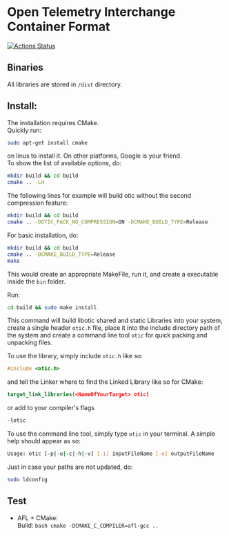 # Open Telemetry Interchange Container Format

[![Actions Status](https://github.com/talpa-io/otic/workflows/build/badge.svg)](https://github.com/talpa-io/otic/actions)  



## Binaries

All libraries are stored in `/dist` directory.




## Install:  
The installation requires CMake.  
Quickly run:  
```bash
sudo apt-get install cmake
```
on linus to install it. On other platforms, Google is your friend.  
To show the list of available options, do:  
```bash
mkdir build && cd build
cmake .. -LH
```  
The following lines for example will build otic without the second compression feature:  
```bash
mkdir build && cd build
cmake .. -DOTIC_PACK_NO_COMPRESSION=ON -DCMAKE_BUILD_TYPE=Release    
``` 
 
For basic installation, do:
```bash
mkdir build && cd build
cmake .. -DCMAKE_BUILD_TYPE=Release
make
```
This would create an appropriate MakeFile, run it, and create a executable
inside the `bin` folder.  

Run:
```bash
cd build && sudo make install
```  
This command will build libotic shared and static Libraries into your system, create a single header `otic.h` file, place
 it into the include directory path of the system and create a command line tool `otic` for quick packing and unpacking files. 

To use the library, simply include `otic.h` like so:
```cpp
#include <otic.h>
```
and tell the Linker where to find the Linked Library like so for CMake:
```CMake
target_link_libraries(<NameOfYourTarget> otic)
```
or add to your compiler's flags
```bash
-lotic
```  
To use the command line tool, simply type `otic` in your terminal. A simple help should appear as so:  
```bash
Usage: otic [-p|-u|-c|-h|-v] [-i] inputFileName [-o] outputFileName
```  
Just in case your paths are not updated, do:  
```bash
sudo ldconfig
```
 
## Test
  - AFL + CMake:  
    Build: 
        ```bash
            cmake -DCMAKE_C_COMPILER=afl-gcc ..
        ```
